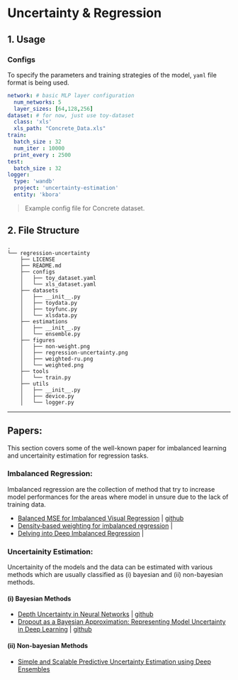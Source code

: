 # Uncertainty & Regression
## 1. Usage
### Configs
To specify the parameters and training strategies of the model, `yaml` file format
is being used. 


```yaml
network: # basic MLP layer configuration
  num_networks: 5
  layer_sizes: [64,128,256]
dataset: # for now, just use toy-dataset
  class: 'xls'
  xls_path: "Concrete_Data.xls"
train:
  batch_size : 32   
  num_iter : 10000
  print_every : 2500
test:
  batch_size : 32
logger:
  type: 'wandb'
  project: 'uncertainty-estimation'
  entity: 'kbora'
```
> Example config file for Concrete dataset. 
> 
## 2. File Structure
```
.
└── regression-uncertainty
    ├── LICENSE
    ├── README.md
    ├── configs
    │   ├── toy_dataset.yaml
    │   └── xls_dataset.yaml
    ├── datasets
    │   ├── __init__.py
    │   ├── toydata.py
    │   ├── toyfunc.py
    │   └── xlsdata.py
    ├── estimations
    │   ├── __init__.py
    │   └── ensemble.py
    ├── figures
    │   ├── non-weight.png
    │   ├── regression-uncertainty.png
    │   ├── weighted-ru.png
    │   └── weighted.png
    ├── tools
    │   └── train.py
    ├── utils
    │   ├── __init__.py
    │   ├── device.py
    │   └── logger.py
```
---
## Papers:
This section covers some of the well-known paper for imbalanced learning and uncertainity estimation for regression tasks.
### Imbalanced Regression:
Imbalanced regression are the collection of method that try to increase model performances for 
the areas where model in unsure due to the lack of training data.
- [Balanced MSE for Imbalanced Visual Regression](https://arxiv.org/abs/2203.16427) | [github]()
- [Density‑based weighting for imbalanced regression](https://link.springer.com/article/10.1007/s10994-021-06023-5) | []()
- [Delving into Deep Imbalanced Regression](https://arxiv.org/abs/2102.09554) | []()
### Uncertainity Estimation:
Uncertainity of the models and the data can be estimated with various methods which are usually
classified as (i) bayesian and (ii) non-bayesian methods.

#### (i) Bayesian Methods
- [Depth Uncertainty in Neural Networks](https://arxiv.org/abs/2006.08437) | [github](https://github.com/cambridge-mlg/DUN)
- [Dropout as a Bayesian Approximation: Representing Model Uncertainty in Deep Learning](https://arxiv.org/abs/1506.02142) | [github](https://github.com/cambridge-mlg/DUN) 

#### (ii) Non-bayesian Methods
- [Simple and Scalable Predictive Uncertainty Estimation using Deep Ensembles](https://arxiv.org/abs/1612.01474)

